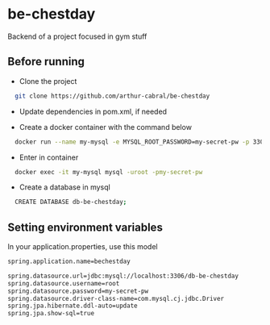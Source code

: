 # be-chestday

Backend of a project focused in gym stuff

## Before running

- Clone the project

```bash
  git clone https://github.com/arthur-cabral/be-chestday
```

- Update dependencies in pom.xml, if needed

- Create a docker container with the command below

```bash
  docker run --name my-mysql -e MYSQL_ROOT_PASSWORD=my-secret-pw -p 3306:3306 -d mysql:latest
```

- Enter in container 

```bash
  docker exec -it my-mysql mysql -uroot -pmy-secret-pw
```

- Create a database in mysql

```bash
  CREATE DATABASE db-be-chestday;
```
## Setting environment variables

In your application.properties, use this model

```bash
spring.application.name=bechestday

spring.datasource.url=jdbc:mysql://localhost:3306/db-be-chestday
spring.datasource.username=root
spring.datasource.password=my-secret-pw
spring.datasource.driver-class-name=com.mysql.cj.jdbc.Driver
spring.jpa.hibernate.ddl-auto=update
spring.jpa.show-sql=true
```
    
